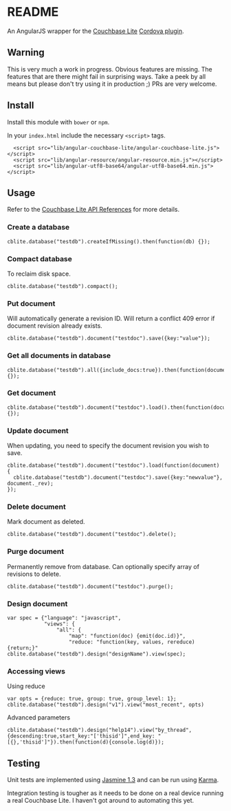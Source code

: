 # README #
An AngularJS wrapper for the [Couchbase Lite](http://developer.couchbase.com/mobile/)
[Cordova plugin](http://plugins.cordova.io/#/package/com.couchbase.lite.phonegap).

## Warning ##
This is very much a work in progress. Obvious features are missing. The features that are there might fail in surprising
ways. Take a peek by all means but please don't try using it in production ;) PRs are very welcome.

## Install ##
Install this module with `bower` or `npm`. 

In your `index.html` include the necessary `<script>` tags.

      <script src="lib/angular-couchbase-lite/angular-couchbase-lite.js"></script>
      <script src="lib/angular-resource/angular-resource.min.js"></script>
      <script src="lib/angular-utf8-base64/angular-utf8-base64.min.js"></script>

## Usage ##
Refer to the [Couchbase Lite API References](http://developer.couchbase.com/mobile/develop/references/couchbase-lite/rest-api/document/index.html) for more details.

### Create a database ###
    cblite.database("testdb").createIfMissing().then(function(db) {});

### Compact database ###
To reclaim disk space.

    cblite.database("testdb").compact();

### Put document ###
Will automatically generate a revision ID. Will return a conflict 409 error if document revision already exists.

    cblite.database("testdb").document("testdoc").save({key:"value"});

### Get all documents in database ###
    cblite.database("testdb").all({include_docs:true}).then(function(documents) {});

### Get document ###
    cblite.database("testdb").document("testdoc").load().then(function(document) {});

### Update document ###
When updating, you need to specify the document revision you wish to save.

    cblite.database("testdb").document("testdoc").load(function(document) {
      cblite.database("testdb").document("testdoc").save({key:"newvalue"}, document._rev);
    });

### Delete document ###
Mark document as deleted.

    cblite.database("testdb").document("testdoc").delete();

### Purge document ###
Permanently remove from database. Can optionally specify array of revisions to delete.

    cblite.database("testdb").document("testdoc").purge();

### Design document ###

    var spec = {"language": "javascript",
                "views": {
                    "all": {
                        "map": "function(doc) {emit(doc.id)}",
                        "reduce: "function(key, values, rereduce) {return;}"
    cblite.database("testdb").design("designName").view(spec);
    
### Accessing views ###
Using reduce

    var opts = {reduce: true, group: true, group_level: 1};
    cblite.database("testdb").design("v1").view("most_recent", opts)

Advanced parameters

    cblite.database("testdb").design("help14").view("by_thread", {descending:true,start_key:"['thisid']",end_key: "[{},'thisid']"}).then(function(d){console.log(d)});

## Testing ##
Unit tests are implemented using [Jasmine 1.3](http://jasmine.github.io/1.3/introduction.html) and can be run using
[Karma](http://karma-runner.github.io/).

Integration testing is tougher as it needs to be done on a real device running a real Couchbase Lite. I haven't got around
to automating this yet.